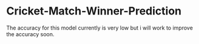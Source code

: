 # Cricket-Match-Winner-Prediction
The accuracy for this model currently is very low but i will work to improve the accuracy soon.
